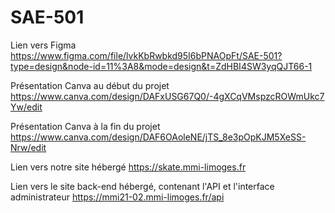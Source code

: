 # SAE-501

Lien vers Figma 
https://www.figma.com/file/lvkKbRwbkd95I6bPNAOpFt/SAE-501?type=design&node-id=11%3A8&mode=design&t=ZdHBI4SW3yqQJT66-1

Présentation Canva au début du projet
https://www.canva.com/design/DAFxUSG67Q0/-4gXCqVMspzcROWmUkc7Yw/edit

Présentation Canva à la fin du projet
https://www.canva.com/design/DAF6OAoleNE/jTS_8e3pOpKJM5XeSS-Nrw/edit

Lien vers notre site hébergé
https://skate.mmi-limoges.fr

Lien vers le site back-end hébergé, contenant l'API et l'interface administrateur
https://mmi21-02.mmi-limoges.fr/api

